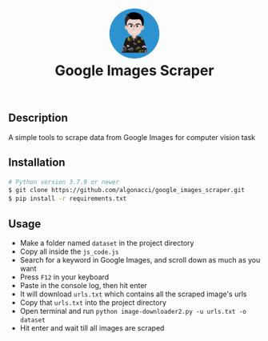<div align="center">
  <h1>
    <img
      src="https://raw.githubusercontent.com/algonacci/Free-CDN/main/Chara.png"
      width="100px"
    /><br />Google Images Scraper
  </h1>
</div>
<p align="center">
  <a href="https://twitter.com/algonacci" target="_blank"
    ><img
      alt=""
      src="https://img.shields.io/badge/Twitter-1DA1F2?style=normal&logo=twitter&logoColor=white"
      style="vertical-align: center"
  /></a>
  <a href="https://id.linkedin.com/in/ericjuliantooo" target="_blank"
    ><img
      alt=""
      src="https://img.shields.io/badge/LinkedIn-0077B5?style=normal&logo=linkedin&logoColor=white"
      style="vertical-align: center"
  /></a>
</p>

## Description
A simple tools to scrape data from Google Images for computer vision task

## Installation
```bash
# Python version 3.7.9 or newer
$ git clone https://github.com/algonacci/google_images_scraper.git
$ pip install -r requirements.txt
```

## Usage
- Make a folder named `dataset` in the project directory
- Copy all inside the `js_code.js`
- Search for a keyword in Google Images, and scroll down as much as you want
- Press `F12` in your keyboard
- Paste in the console log, then hit enter
- It will download `urls.txt` which contains all the scraped image's urls
- Copy that `urls.txt` into the project directory
- Open terminal and run `python image-downloader2.py -u urls.txt -o dataset`
- Hit enter and wait till all images are scraped
